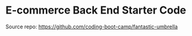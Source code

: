 # E-commerce Back End Starter Code


Source repo: https://github.com/coding-boot-camp/fantastic-umbrella
